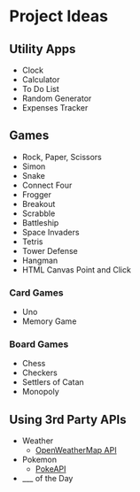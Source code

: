# Project Ideas

## Utility Apps
- Clock
- Calculator
- To Do List
- Random Generator
- Expenses Tracker

## Games
- Rock, Paper, Scissors
- Simon
- Snake
- Connect Four
- Frogger
- Breakout
- Scrabble
- Battleship
- Space Invaders
- Tetris
- Tower Defense
- Hangman
- HTML Canvas Point and Click
### Card Games
- Uno
- Memory Game
### Board Games
- Chess
- Checkers
- Settlers of Catan
- Monopoly

## Using 3rd Party APIs
- Weather
  - [OpenWeatherMap API](https://openweathermap.org/api)
- Pokemon
  - [PokeAPI](https://pokeapi.co/)
- ___ of the Day
